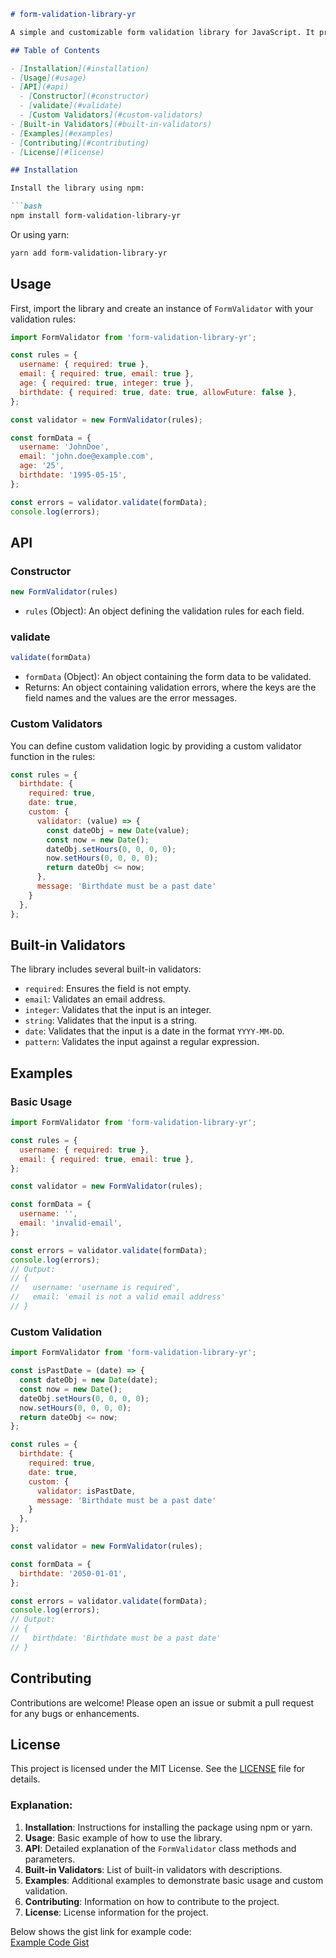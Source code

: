 
```markdown
# form-validation-library-yr

A simple and customizable form validation library for JavaScript. It provides built-in validators for common form fields and supports custom validation logic.

## Table of Contents

- [Installation](#installation)
- [Usage](#usage)
- [API](#api)
  - [Constructor](#constructor)
  - [validate](#validate)
  - [Custom Validators](#custom-validators)
- [Built-in Validators](#built-in-validators)
- [Examples](#examples)
- [Contributing](#contributing)
- [License](#license)

## Installation

Install the library using npm:

```bash
npm install form-validation-library-yr
```

Or using yarn:

```bash
yarn add form-validation-library-yr
```

## Usage

First, import the library and create an instance of `FormValidator` with your validation rules:

```javascript
import FormValidator from 'form-validation-library-yr';

const rules = {
  username: { required: true },
  email: { required: true, email: true },
  age: { required: true, integer: true },
  birthdate: { required: true, date: true, allowFuture: false },
};

const validator = new FormValidator(rules);

const formData = {
  username: 'JohnDoe',
  email: 'john.doe@example.com',
  age: '25',
  birthdate: '1995-05-15',
};

const errors = validator.validate(formData);
console.log(errors);
```

## API

### Constructor

```javascript
new FormValidator(rules)
```

- `rules` (Object): An object defining the validation rules for each field.

### validate

```javascript
validate(formData)
```

- `formData` (Object): An object containing the form data to be validated.
- Returns: An object containing validation errors, where the keys are the field names and the values are the error messages.

### Custom Validators

You can define custom validation logic by providing a custom validator function in the rules:

```javascript
const rules = {
  birthdate: { 
    required: true, 
    date: true, 
    custom: { 
      validator: (value) => {
        const dateObj = new Date(value);
        const now = new Date();
        dateObj.setHours(0, 0, 0, 0);
        now.setHours(0, 0, 0, 0);
        return dateObj <= now;
      }, 
      message: 'Birthdate must be a past date'
    } 
  },
};
```

## Built-in Validators

The library includes several built-in validators:

- `required`: Ensures the field is not empty.
- `email`: Validates an email address.
- `integer`: Validates that the input is an integer.
- `string`: Validates that the input is a string.
- `date`: Validates that the input is a date in the format `YYYY-MM-DD`.
- `pattern`: Validates the input against a regular expression.

## Examples

### Basic Usage

```javascript
import FormValidator from 'form-validation-library-yr';

const rules = {
  username: { required: true },
  email: { required: true, email: true },
};

const validator = new FormValidator(rules);

const formData = {
  username: '',
  email: 'invalid-email',
};

const errors = validator.validate(formData);
console.log(errors);
// Output:
// {
//   username: 'username is required',
//   email: 'email is not a valid email address'
// }
```

### Custom Validation

```javascript
import FormValidator from 'form-validation-library-yr';

const isPastDate = (date) => {
  const dateObj = new Date(date);
  const now = new Date();
  dateObj.setHours(0, 0, 0, 0);
  now.setHours(0, 0, 0, 0);
  return dateObj <= now;
};

const rules = {
  birthdate: { 
    required: true, 
    date: true, 
    custom: { 
      validator: isPastDate, 
      message: 'Birthdate must be a past date'
    } 
  },
};

const validator = new FormValidator(rules);

const formData = {
  birthdate: '2050-01-01',
};

const errors = validator.validate(formData);
console.log(errors);
// Output:
// {
//   birthdate: 'Birthdate must be a past date'
// }
```

## Contributing

Contributions are welcome! Please open an issue or submit a pull request for any bugs or enhancements.

## License

This project is licensed under the MIT License. See the [LICENSE](LICENSE) file for details.

### Explanation:
1. **Installation**: Instructions for installing the package using npm or yarn.
2. **Usage**: Basic example of how to use the library.
3. **API**: Detailed explanation of the `FormValidator` class methods and parameters.
4. **Built-in Validators**: List of built-in validators with descriptions.
5. **Examples**: Additional examples to demonstrate basic usage and custom validation.
6. **Contributing**: Information on how to contribute to the project.
7. **License**: License information for the project.

Below shows the gist link for example code:  
[Example Code Gist](https://gist.github.com/Ramosh99/abf533724978f9ed875b0beb4a08da85)
